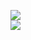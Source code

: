 [![](https://img.shields.io/badge/Made%20With-Github%20Spray-lightgrey.svg?style=for-the-badge&logo=github)](https://github.com/Annihil/github-spray#18109)  
[![](https://i.imgur.com/2DrTn0Z.gif)](https://github.com/Annihil/github-spray)